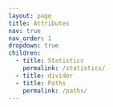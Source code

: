 ```yaml
---
layout: page
title: Attributes
nav: true
nav_order: 1
dropdown: true
children:
  - title: Statistics
    permalink: /statistics/
  - title: divider
  - title: Paths
    permalink: /paths/
---
```

